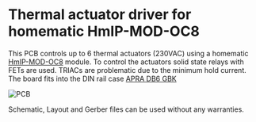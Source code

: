 # Thermal actuator driver for homematic HmIP-MOD-OC8

This PCB controls up to 6 thermal actuators (230VAC) using a homematic [HmIP-MOD-OC8](https://de.elv.com/elv-homematic-ip-komplettbausatz-modulplatine-opencollector-8-fach-hmip-mod-oc8-fuer-smart-home-hausautomation-150850) module. To control the actuators solid state relays with FETs are used. TRIACs are problematic due to the minimum hold current. The board fits into the DIN rail case [APRA DB6 GBK](https://www.apra.de/produkte/apra-rail-db-serie/)

![PCB](thermosrive.png?raw=true "PCB")

Schematic, Layout and Gerber files can be used without any warranties.
